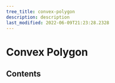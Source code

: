 ```yaml
---
tree_title: convex-polygon
description: description
last_modified: 2022-06-09T21:23:28.2328
---
```


# Convex Polygon

## Contents
